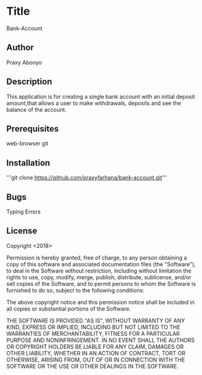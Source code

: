 # Title
Bank-Account

## Author
Praxy Abonyo

## Description
This application is for creating a single bank account with an initial deposit amount,that allows a user to make withdrawals, deposits and see the balance of the account.

## Prerequisites
web-browser
git

## Installation
'''git clone https://github.com/praxyfarhana/bank-account.git'''

## Bugs
Typing Errors

## License
Copyright <2018> <PRAXY ABONYO>

Permission is hereby granted, free of charge, to any person obtaining a copy of this software and associated documentation files (the "Software"), to deal in the Software without restriction, including without limitation the rights to use, copy, modify, merge, publish, distribute, sublicense, and/or sell copies of the Software, and to permit persons to whom the Software is furnished to do so, subject to the following conditions:

The above copyright notice and this permission notice shall be included in all copies or substantial portions of the Software.

THE SOFTWARE IS PROVIDED "AS IS", WITHOUT WARRANTY OF ANY KIND, EXPRESS OR IMPLIED, INCLUDING BUT NOT LIMITED TO THE WARRANTIES OF MERCHANTABILITY, FITNESS FOR A PARTICULAR PURPOSE AND NONINFRINGEMENT. IN NO EVENT SHALL THE AUTHORS OR COPYRIGHT HOLDERS BE LIABLE FOR ANY CLAIM, DAMAGES OR OTHER LIABILITY, WHETHER IN AN ACTION OF CONTRACT, TORT OR OTHERWISE, ARISING FROM, OUT OF OR IN CONNECTION WITH THE SOFTWARE OR THE USE OR OTHER DEALINGS IN THE SOFTWARE.

